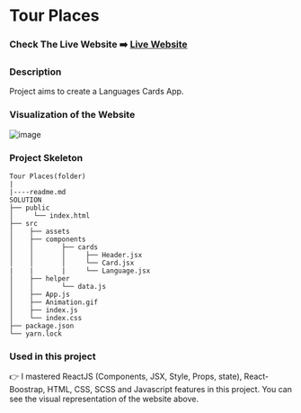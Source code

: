 # Tour Places

### Check The Live Website ➡️ [Live Website](https://sekunev-language-cards.netlify.app/)

### Description

Project aims to create a Languages Cards App.

### Visualization of the Website

![image](https://github.com/Sekunev/Tour-Places/blob/main/src/Animation.gif)

### Project Skeleton

```
Tour Places(folder)
|
|----readme.md
SOLUTION
├── public
│     └── index.html
├── src
│    ├── assets
│    ├── components
│    │       ├── cards
│    │       │     ├── Header.jsx
│    │       │     └── Card.jsx
|    |       |     └── Language.jsx
│    ├── helper
│    │       └── data.js
│    ├── App.js
│    ├── Animation.gif
│    ├── index.js
│    └── index.css
├── package.json
└── yarn.lock
```

### Used in this project

👉 I mastered ReactJS (Components, JSX, Style, Props, state), React-Boostrap, HTML, CSS, SCSS and Javascript features in this project. You can see the visual representation of the website above.
